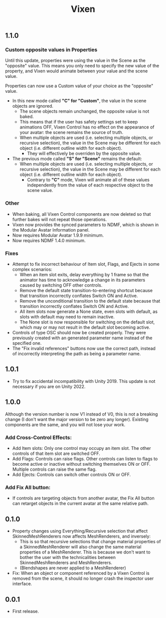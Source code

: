 ﻿---
title: Vixen
---

## 1.1.0

### Custom opposite values in Properties

Until this update, properties were using the value in the Scene as the "opposite" value.
This means you only need to specify the new value of the property, and Vixen would animate between your value and the scene value.

Properties can now use a Custom value of your choice as the "opposite" value.
- In this new mode called **"C" for "Custom"**, the value in the scene objects are ignored.
    - The scene objects remain unchanged, the opposite value is not baked.
    - This means that if the user has safety settings set to keep animations OFF, Vixen Control has no effect on the appearance of your avatar: the scene remains the source of truth.
    - When multiple objects are used (i.e. selecting multiple objects, or recursive selection), the value in the Scene may be different for each object (i.e. different outline width for each object).
        - They will effectively be overriden by the opposite value.
- The previous mode called **"S" for "Scene"** remains the default:
    - When multiple objects are used (i.e. selecting multiple objects, or recursive selection), the value in the Scene may be different for each object (i.e. different outline width for each object).
        - Contrary to **"C"** mode, Vixen will animate all of these values independently from the value of each respective object to the scene value.

### Other

- When baking, all Vixen Control components are now deleted so that further bakes will not repeat those operations.
- Vixen now provides the synced parameters to NDMF, which is shown in the Modular Avatar Information panel.
- Now requires Modular Avatar 1.9.9 minimum.
- Now requires NDMF 1.4.0 minimum.

### Fixes

- Attempt to fix incorrect behaviour of Item slot, Flags, and Ejects in some complex scenarios:
    - When an item slot exits, delay everything by 1 frame so that the animator has time to acknowledge a change in its parameters caused by switching OFF other controls.
    - Remove the default state transition-to-entering shortcut because that transition incorrectly conflates Switch ON and Active.
    - Remove the unconditional transition to the default state because that transition incorrectly conflates Switch ON and Active.
    - All item slots now generate a None state, even slots with default, as slots with default may need to remain inactive.
    - The None slot is now responsible for switching on the default slot, which may or may not result in the default slot becoming active.
- Controls of type OSC should now be created properly. They were previously created with an generated parameter name instead of the specified one.
- The "Fix invalid references" buttons now use the correct path, instead of incorrectly interpreting the path as being a parameter name.

## 1.0.1

- Try to fix accidental incompatibility with Unity 2019. This update is not necessary if you are on Unity 2022.

## 1.0.0

Although the version number is now V1 instead of V0, this is not a breaking change (I don't want the major version to be zero any longer).
Existing components are the same, and you will not lose your work.

### Add Cross-Control Effects:

- Add Item slots: Only one control may occupy an item slot. The other controls of that item slot are switched OFF.
- Add Flags: Controls can raise flags. Other controls can listen to flags to become active or inactive without switching themselves ON or OFF. Multiple controls can raise the same flag.
- Add Ejects: Controls can switch other controls ON or OFF.

### Add Fix All button:

- If controls are targeting objects from another avatar, the Fix All button can retarget objects in the current avatar at the same relative path.

## 0.1.0

- Property changes using Everything/Recursive selection that affect SkinnedMeshRenderers now affects MeshRenderers, and inversely:
    - This is so that recursive selections that change material properties of a SkinnedMeshRenderer will also change the same material properties of a MeshRenderer.
      This is because we don't want to bother the user with the technicalities between SkinnedMeshRenderers and MeshRenderers.
    - (Blendshapes are never applied to a MeshRenderer)
- Fix: When an object or component referenced by a Vixen Control is removed from the scene, it should no longer crash the inspector user interface.

## 0.0.1

- First release.
